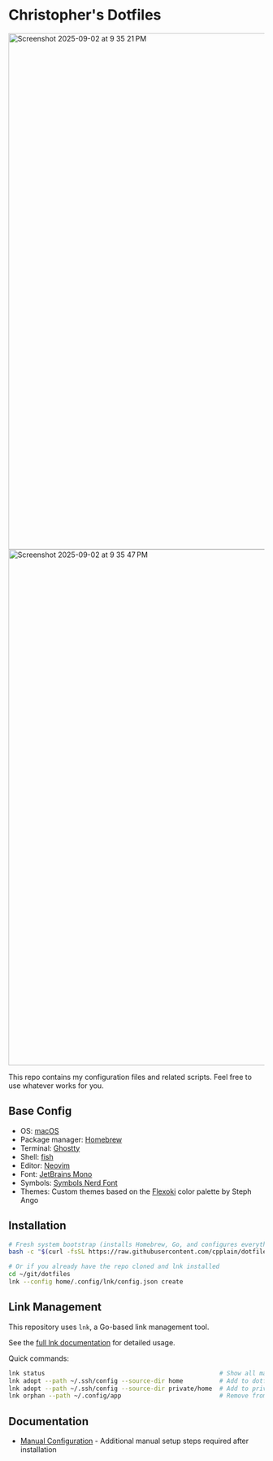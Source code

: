 # Christopher's Dotfiles

<img width="1566" height="1014" alt="Screenshot 2025-09-02 at 9 35 21 PM" src="https://github.com/user-attachments/assets/499fec4b-a566-4f13-b0c3-ac452e9c841c" />
<img width="1566" height="1014" alt="Screenshot 2025-09-02 at 9 35 47 PM" src="https://github.com/user-attachments/assets/95d101c9-7462-4882-9db0-8e1107c1cde0" />

This repo contains my configuration files and related scripts. Feel free to use whatever works for you.

## Base Config

- OS: [macOS](https://support.apple.com/macos)
- Package manager: [Homebrew](https://brew.sh)
- Terminal: [Ghostty](https://ghostty.org/)
- Shell: [fish](https://fishshell.com)
- Editor: [Neovim](https://github.com/neovim/neovim)
- Font: [JetBrains Mono](https://www.jetbrains.com/lp/mono)
- Symbols: [Symbols Nerd Font](https://www.nerdfonts.com)
- Themes: Custom themes based on the [Flexoki](https://stephango.com/flexoki) color palette by Steph Ango

## Installation

```bash
# Fresh system bootstrap (installs Homebrew, Go, and configures everything)
bash -c "$(curl -fsSL https://raw.githubusercontent.com/cpplain/dotfiles/main/bootstrap.sh)"

# Or if you already have the repo cloned and lnk installed
cd ~/git/dotfiles
lnk --config home/.config/lnk/config.json create
```

## Link Management

This repository uses `lnk`, a Go-based link management tool.

See the [full lnk documentation](https://github.com/cpplain/lnk) for detailed usage.

Quick commands:

```bash
lnk status                                                # Show all managed files
lnk adopt --path ~/.ssh/config --source-dir home          # Add to dotfiles
lnk adopt --path ~/.ssh/config --source-dir private/home  # Add to private repo
lnk orphan --path ~/.config/app                           # Remove from dotfiles
```

## Documentation

- [Manual Configuration](docs/manual-config.md) - Additional manual setup steps required after installation
